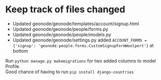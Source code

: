 # Keep track of files changed
- Updated geonode/geonode/templates/account/signup.html
- Updated geonode/geonode/people/forms.py
- Updated geonode/geonode/people/models.py
- Updated geonode/geonode/settings.py added `ACCOUNT_FORMS = {'signup': 'geonode.people.forms.CustomSignupFormWoolpert'}` at bottom

Run `python manage.py makemigrations` for two added columns to model Profile.
<br />
Good chance of having to run `pip install django-countries`
